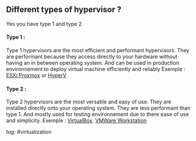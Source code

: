## Different types of hypervisor ?
Yes you have type 1 and type 2
#### Type 1 :
Type 1 hypervisors are the most efficient and performant hypervisors.
They are performant because they access directly to your hardware without having an in between operating system.
And can be used in production environnement to deploy virtual machine efficiently and reliably
Exemple : [ESXi](https://www.vmware.com/products/cloud-infrastructure/esxi-and-esx),[Proxmox](http://proxmox.com) or [HyperV](https://learn.microsoft.com/virtualization/hyper-v-on-windows/quick-start/enable-hyper-v)
#### Type 2 :
Type 2 hypervisors are the most versatile and easy of use.
They are installed directly onto your operating system. They are less performant than type 1.
And mostly used for testing environnement due to there ease of use and simplicity.
Exemple : [VirtualBox](https://www.virtualbox.org). [VMWare Workstation](https://www.vmware.com/products/desktop-hypervisor/workstation-and-fusion)

*tag:*
#virtualization 
